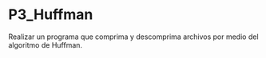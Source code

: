 # P3_Huffman
Realizar un programa que comprima y descomprima archivos por medio del algoritmo de Huffman.

